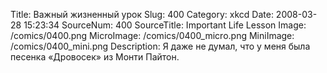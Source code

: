 Title: Важный жизненный урок 
Slug: 400 
Category: xkcd 
Date: 2008-03-28 15:23:34 
SourceNum: 400 
SourceTitle: Important Life Lesson 
Image: /comics/0400.png 
MicroImage: /comics/0400_micro.png 
MiniImage: /comics/0400_mini.png 
Description: Я даже не думал, что у меня была песенка «Дровосек» из Монти Пайтон. 


